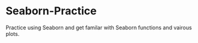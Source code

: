 # Seaborn-Practice

Practice using Seaborn and get familar with Seaborn functions and vairous plots.
